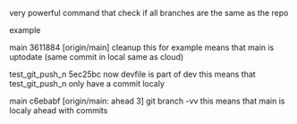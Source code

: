 very powerful command that check if all branches are the same as the repo 

example

  
   main                            3611884 [origin/main] cleanup
   this for example means that main is uptodate (same commit in local same as cloud)
   
   test_git_push_n                 5ec25bc now devfile is part of dev
   this means that test_git_push_n only have a commit localy

   main  c6ebabf [origin/main: ahead 3] git branch -vv
   this means that main is localy ahead with  commits 